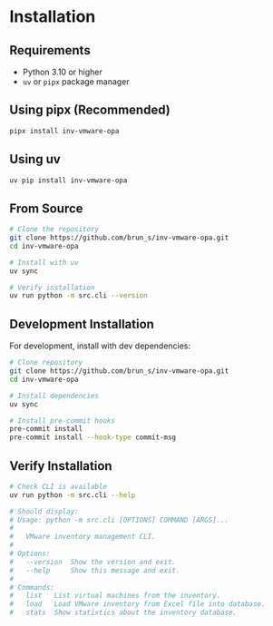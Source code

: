 # Installation

## Requirements

- Python 3.10 or higher
- `uv` or `pipx` package manager

## Using pipx (Recommended)

```bash
pipx install inv-vmware-opa
```

## Using uv

```bash
uv pip install inv-vmware-opa
```

## From Source

```bash
# Clone the repository
git clone https://github.com/brun_s/inv-vmware-opa.git
cd inv-vmware-opa

# Install with uv
uv sync

# Verify installation
uv run python -m src.cli --version
```

## Development Installation

For development, install with dev dependencies:

```bash
# Clone repository
git clone https://github.com/brun_s/inv-vmware-opa.git
cd inv-vmware-opa

# Install dependencies
uv sync

# Install pre-commit hooks
pre-commit install
pre-commit install --hook-type commit-msg
```

## Verify Installation

```bash
# Check CLI is available
uv run python -m src.cli --help

# Should display:
# Usage: python -m src.cli [OPTIONS] COMMAND [ARGS]...
#
#   VMware inventory management CLI.
#
# Options:
#   --version  Show the version and exit.
#   --help     Show this message and exit.
#
# Commands:
#   list   List virtual machines from the inventory.
#   load   Load VMware inventory from Excel file into database.
#   stats  Show statistics about the inventory database.
```
